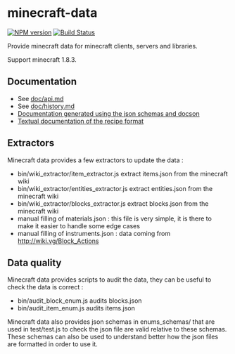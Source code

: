# minecraft-data 
[![NPM version](https://badge.fury.io/js/minecraft-data.png)](http://badge.fury.io/js/minecraft-data) [![Build Status](https://circleci.com/gh/PrismarineJS/minecraft-data.png?style=shield)](https://circleci.com/gh/PrismarineJS/minecraft-data)

Provide minecraft data for minecraft clients, servers and libraries.

Support minecraft 1.8.3.

## Documentation

 * See [doc/api.md](doc/api.md)
 * See [doc/history.md](doc/history.md)
 * [Documentation generated using the json schemas and docson](http://prismarinejs.github.io/minecraft-data/)
 * [Textual documentation of the recipe format](doc/recipes.md)

## Extractors

Minecraft data provides a few extractors to update the data :

 * bin/wiki_extractor/item_extractor.js extract items.json from the minecraft wiki
 * bin/wiki_extractor/entities_extractor.js extract entities.json from the minecraft wiki
 * bin/wiki_extractor/blocks_extractor.js extract blocks.json from the minecraft wiki
 * manual filling of materials.json : this file is very simple, it is there to make it easier to handle some edge cases
 * manual filling of instruments.json : data coming from http://wiki.vg/Block_Actions

## Data quality

Minecraft data provides scripts to audit the data, they can be useful to check the data is correct :

 * bin/audit_block_enum.js audits blocks.json
 * bin/audit_item_enum.js audits items.json
 
Minecraft data also provides json schemas in enums_schemas/ that are used in test/test.js to check the json file are valid relative to these schemas.
These schemas can also be used to understand better how the json files are formatted in order to use it.